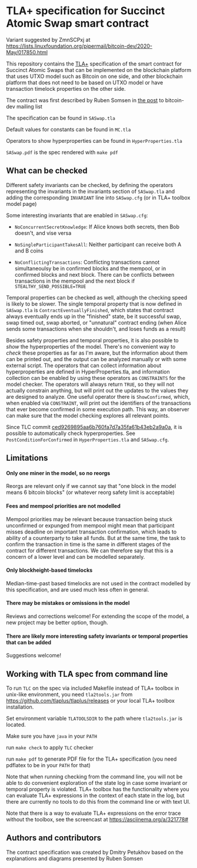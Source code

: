 # TLA+ specification for Succinct Atomic Swap smart contract

Variant suggested by ZmnSCPxj at https://lists.linuxfoundation.org/pipermail/bitcoin-dev/2020-May/017850.html

This repository contains the [TLA+](https://lamport.azurewebsites.net/tla/tla.html)
specification of the smart contract for Succinct Atomic Swaps
that can be implemented on the blockchain platform that uses UTXO model
such as Bitcoin on one side, and other blockchain platform that does not need
to be based on UTXO model or have transaction timelock properties
on the other side.

The contract was first described by Ruben Somsen in
[the post](https://lists.linuxfoundation.org/pipermail/bitcoin-dev/2020-May/017846.html)
 to bitcoin-dev mailing list

The specification can be found in `SASwap.tla`

Default values for constants can be found in `MC.tla`

Operators to show hyperproperties can be found in `HyperProperties.tla`

`SASwap.pdf` is the spec rendered with `make pdf`

## What can be checked

Different safety invariants can be checked, by defining the
operators representing the invariants in the invariants section
of `SASwap.tla` and adding the corresponding `INVARIANT` line
into `SASwap.cfg` (or in TLA+ toolbox model page)

Some interesting invariants that are enabled in `SASwap.cfg`:

- `NoConcurrentSecretKnowledge`:
  If Alice knows both secrets, then Bob doesn't, and vise versa

- `NoSingleParticipantTakesAll`:
  Neither participant can receive both A and B coins

- `NoConflictingTransactions`:
  Conflicting transactions cannot simultaneoulsy be in confirmed
  blocks and the mempool, or in confirmed blocks and next block.
  There can be conflicts between transactions in the mempool
  and the next block if `STEALTHY_SEND_POSSIBLE=TRUE`

Temporal properties can be checked as well, although the checking
speed is likely to be slower. The single temporal property that
is now defined in `SASwap.tla` is `ContractEventuallyFinished`,
which states that contract always eventually ends up in the "finished"
state, be it successful swap, swap timed out, swap aborted,
or "unnatural" contract ending (when Alice sends some transactions when
she shouldn't, and loses funds as a result)

Besides safety properties and temporal properties, it is also
possible to *show* the hyperproperties of the model. There's no convenient
way to *check* these properties as far as I'm aware, but the information
about them can be printed out, and the output can be analyzed manually
or with some external script. The operators that can collect information
about hyperproperties are defined in HyperProperties.tla, and information
collection can be enabled by using these operators as `CONSTRAINTS` for
the model checker. The operators will always return `TRUE`, so they will
not actually constrain anything, but will print out the updates to
the values they are designed to analyze. One useful operator there is
`ShowConfirmed`, which, when enabled via `CONSTRAINT`, will print out
the identifiers of the transactions that ever become confirmed in some
execution path. This way, an observer can make sure that the model
checking explores all relevant points.

Since TLC commit [ced9269895aa6b760fa7d7a35fa61b43eb2a9a0a](https://github.com/tlaplus/tlaplus/commit/ced9269895aa6b760fa7d7a35fa61b43eb2a9a0a), it is possible to automatically check hyperproperties. See `PostConditionForConfirmed` in `HyperProperties.tla` and `SASwap.cfg`.

## Limitations

#### Only one miner in the model, so no reorgs

Reorgs are relevant only if we cannot say that
"one block in the model means 6 bitcoin blocks"
(or whatever reorg safety limit is acceptable)

#### Fees and mempool priorities are not modelled

Mempool priorities may be relevant because transaction being stuck
unconfirmed or expunged from mempool might mean that participant
misses deadline on important transaction confirmation, which leads
to ability of a counterparty to take all funds. But at the same time,
the task to confirm the transaction in time is the same in different
stages of the contract for different transactions. We can therefore
say that this is a concern of a lower level and can be modelled
separately.

#### Only blockheight-based timelocks

Median-time-past based timelocks are not used in the contract modelled
by this specification, and are used much less often in general.

#### There may be mistakes or omissions in the model

Reviews and corrections welcome! For extending the scope of the model,
a new project may be better option, though.

#### There are likely more interesting safety invariants or temporal properties that can be added

Suggestions welcome!

## Working with TLA spec from command line

To run `TLC` on the spec via included Makefile instead of
TLA+ toolbox in unix-like environment, you need `tla2tools.jar`
from https://github.com/tlaplus/tlaplus/releases or your local
TLA+ toolbox installation.

Set environment variable `TLATOOLSDIR` to the path where
`tla2tools.jar` is located.

Make sure you have `java` in your `PATH`

run `make check` to apply `TLC` checker

run `make pdf` to generate PDF file for the TLA+ specification
(you need pdflatex to be in your `PATH` for that)

Note that when running checking from the command line, you will
not be able to do convenient exploration of the state log in case some
invariant or temporal property is violated. TLA+ toolbox has
the functionality where you can evaluate TLA+ expressions in
the context of each state in the log, but there are currently
no tools to do this from the command line or with text UI.

Note that there is a way to evaluate TLA+ expressions on the error
trace without the toolbox, see the screencast at https://asciinema.org/a/321778#

## Authors and contributors

The contract specification was created by Dmitry Petukhov
based on the explanations and diagrams presented by Ruben Somsen
